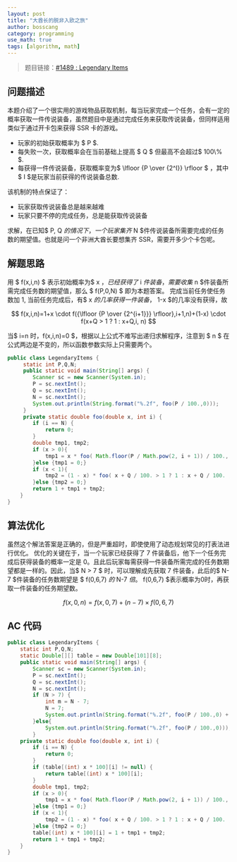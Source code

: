 ```yaml
---
layout: post
title: "大酋长的脱非入欧之旅"
author: bosscang
category: programming
use_math: true
tags: [algorithm, math]
---
```


> 题目链接：[#1489 : Legendary Items](http://hihocoder.com/problemset/problem/1489)

## 问题描述

本题介绍了一个很实用的游戏物品获取机制，每当玩家完成一个任务，会有一定的概率获取一件传说装备，虽然题目中是通过完成任务来获取传说装备，但同样适用类似于通过开卡包来获得 SSR 卡的游戏。
- 玩家的初始获取概率为 $ P $.
- 每失败一次，获取概率会在当前基础上提高 $ Q $ 但最高不会超过$ 100\\% $.
- 每获得一件传说装备，获取概率变为$ \lfloor {P \over {2^I}} \rfloor $ ，其中$ I $是玩家当前获得的传说装备总数.

该机制的特点保证了：
- 玩家获取传说装备总是越来越难
- 玩家只要不停的完成任务，总是能获取传说装备

求解，在已知$ P, Q $的情况下，一个玩家集齐$ N $件传说装备所需要完成的任务数的期望值。也就是问一个非洲大酋长要想集齐 SSR，需要开多少个卡包呢。


<!--more-->


## 解题思路

用 $ f(x,i,n) $ 表示初始概率为$ x $，已经获得了$ i $件装备，需要收集$ n $件装备所需完成任务数的期望值，那么 $ f(P,0,N) $ 即为本题答案。
完成当前任务使任务数加 1, 当前任务完成后，有$ x $的几率获得一件装备，$ 1-x $的几率没有获得，故

$$
f(x,i,n)=1+x \cdot f({\lfloor  {P \over {2^{i+1}}} \rfloor},i+1,n)+(1-x) \cdot f(x+Q > 1 ? 1 : x+Q,i, n) 
$$

当$ i=n 时，f(x,i,n)=0 $，根据以上公式不难写出递归求解程序，注意到 $ n $ 在公式两边是不变的，所以函数参数实际上只需要两个。

```java
public class LegendaryItems {
	 static int P,Q,N;
	 public static void main(String[] args) {
		Scanner sc = new Scanner(System.in);
		P = sc.nextInt();
		Q = sc.nextInt();
		N = sc.nextInt();
		System.out.println(String.format("%.2f", foo(P / 100.,0)));
	 }
	 private static double foo(double x, int i) {
		if (i == N) {
			return 0;
		}
		double tmp1, tmp2;
		if (x > 0){
			tmp1 = x * foo( Math.floor(P / Math.pow(2, i + 1)) / 100., i + 1);
		}else {tmp1 = 0;}
		if (x < 1){
			tmp2 = (1 - x) * foo( x + Q / 100. > 1 ? 1 : x + Q / 100. , i);
		}else {tmp2 = 0;}
		return 1 + tmp1 + tmp2;
	}
}
```

## 算法优化
虽然这个解法答案是正确的，但是严重超时，即使使用了动态规划常见的打表法进行优化。
优化的关键在于，当一个玩家已经获得了 7 件装备后，他下一个任务完成后获得装备的概率一定是 0。且此后玩家每需获得一件装备所需完成的任务数期望都是一样的。因此，当$ N > 7 $ 时，可以理解成先获取 7 件装备，此后的$ N-7 $件装备的任务数期望是 $ f(0,6,7) $的$ N-7 $倍。$ f(0,6,7) $表示概率为0时，再获取一件装备的任务期望数。

$$
f(x,0,n)=f(x,0,7)+(n-7) \times f(0,6,7)
$$

## AC 代码

```java
public class LegendaryItems {
	static int P,Q,N;
	static Double[][] table = new Double[101][8];
	public static void main(String[] args) {
		Scanner sc = new Scanner(System.in);
		P = sc.nextInt();
		Q = sc.nextInt();
		N = sc.nextInt();
		if (N > 7) {
			int m = N - 7;
			N = 7;
			System.out.println(String.format("%.2f", foo(P / 100.,0) + m * foo(0, 6)));
		}else{
			System.out.println(String.format("%.2f", foo(P / 100.,0)));
		}
	private static double foo(double x, int i) {
		if (i == N) {
			return 0;
		}
		if (table[(int) x * 100][i] != null) {
			return table[(int) x * 100][i];
		}
		double tmp1, tmp2;
		if (x > 0){
			tmp1 = x * foo( Math.floor(P / Math.pow(2, i + 1)) / 100., i + 1);
		}else {tmp1 = 0;}
		if (x < 1){
			tmp2 = (1 - x) * foo( x + Q / 100. > 1 ? 1 : x + Q / 100. , i);
		}else {tmp2 = 0;}
		table[(int) x * 100][i] = 1 + tmp1 + tmp2;
		return 1 + tmp1 + tmp2;
	}
}

```
